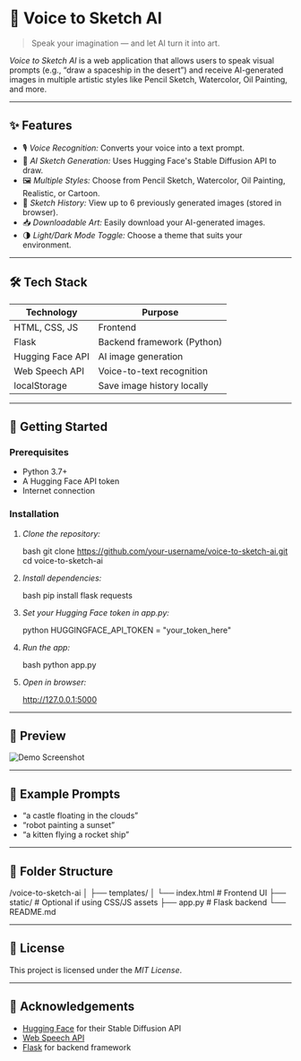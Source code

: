 # 🎤 Voice to Sketch AI

> Speak your imagination — and let AI turn it into art.

*Voice to Sketch AI* is a web application that allows users to speak visual prompts (e.g., “draw a spaceship in the desert”) and receive AI-generated images in multiple artistic styles like Pencil Sketch, Watercolor, Oil Painting, and more.

---

## ✨ Features

* 🎙️ *Voice Recognition:* Converts your voice into a text prompt.
* 🧠 *AI Sketch Generation:* Uses Hugging Face's Stable Diffusion API to draw.
* 🖼️ *Multiple Styles:* Choose from Pencil Sketch, Watercolor, Oil Painting, Realistic, or Cartoon.
* 📜 *Sketch History:* View up to 6 previously generated images (stored in browser).
* 📥 *Downloadable Art:* Easily download your AI-generated images.
* 🌗 *Light/Dark Mode Toggle:* Choose a theme that suits your environment.

---

## 🛠️ Tech Stack

| Technology       | Purpose                    |
| ---------------- | -------------------------- |
| HTML, CSS, JS    | Frontend                   |
| Flask            | Backend framework (Python) |
| Hugging Face API | AI image generation        |
| Web Speech API   | Voice-to-text recognition  |
| localStorage     | Save image history locally |

---

## 🚀 Getting Started

### Prerequisites

* Python 3.7+
* A Hugging Face API token
* Internet connection

### Installation

1. *Clone the repository:*

   bash
   git clone https://github.com/your-username/voice-to-sketch-ai.git
   cd voice-to-sketch-ai
   

2. *Install dependencies:*

   bash
   pip install flask requests
   

3. *Set your Hugging Face token in app.py:*

   python
   HUGGINGFACE_API_TOKEN = "your_token_here"
   

4. *Run the app:*

   bash
   python app.py
   

5. *Open in browser:*

   
   http://127.0.0.1:5000
   

---

## 📸 Preview

![Demo Screenshot](link-to-screenshot-or-gif-if-you-have-one)

---

## 🧠 Example Prompts

* “a castle floating in the clouds”
* “robot painting a sunset”
* “a kitten flying a rocket ship”

---

## 📂 Folder Structure


/voice-to-sketch-ai
│
├── templates/
│   └── index.html       # Frontend UI
├── static/              # Optional if using CSS/JS assets
├── app.py               # Flask backend
└── README.md


---

## 📝 License

This project is licensed under the *MIT License*.

---

## 🙌 Acknowledgements

* [Hugging Face](https://huggingface.co/) for their Stable Diffusion API
* [Web Speech API](https://developer.mozilla.org/en-US/docs/Web/API/Web_Speech_API)
* [Flask](https://flask.palletsprojects.com/) for backend framework
